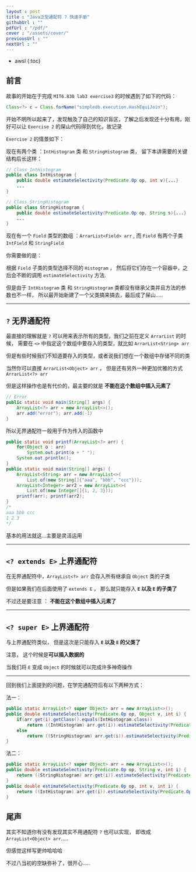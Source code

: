 ```yaml
---
layout : post
title : "Java泛型通配符 ? 快速手册"
githubUrl : ""
pdfUrl : "/pdf/"
cover : "/assets/cover/"
previousUrl : ""
nextUrl : ""
---
```

* awsl
{:toc}

## 前言

故事的开始在于完成 `MIT6.830 lab3 exercise3` 的时候遇到了如下的代码：

```java
Class<?> c = Class.forName("simpledb.execution.HashEquiJoin");
```

开始不明所以起来了，发现触及了自己的知识盲区，了解之后发现还十分有用，刚好可以让 `Exercise 2` 的屎山代码得到优化，故记录

`Exercise 2` 的情景如下：

现在有两个类 ：`IntHistogram` 类 和 `StringHistogram` 类， 留下本讲需要的关键结构后长这样：

```java
// Class IntHistogram
public class IntHistogram {
    public double estimateSelectivity(Predicate.Op op, int v){...}
    ...
}
```

```java
// Class StringHistogram
public class StringHistogram {
    public double estimateSelectivity(Predicate.Op op, String s){...}
    ...
}
```

现在有一个 `Field` 类型的数组 ：`ArrarList<Field> arr` , 而 `Field` 有两个子类 `IntField` 和 `StringField`

你需要做的是：

根据 `Field` 子类的类型选择不同的 `Histogram` ， 然后将它们存在一个容器中，之后会不断的调用 `estimateSelectivity`  方法.

但是由于 `IntHistogram` 类 和 `StringHistogram` 类都没有继承父类并且方法的参数也不一样， 所以最开始新建了一个父类搞来搞去，最后成了屎山.....

---



## `?` 无界通配符

最直接的理解就是 `?` 可以用来表示所有的类型，我们之前在定义 `ArrarList` 的时候， 需要在 `<>` 中指定这个数组中要存入的类型，就比如 `ArrarList<String> arr`

但是有些时候我们不知道要存入的类型，或者说我们想在一个数组中存储不同的类

当然你可以直接 `ArrarList<Object> arr` ， 但是还有另外一种更加优雅的方式 `ArrarList<?> arr`

但是这样操作也是有代价的，最主要的就是 **不能在这个数组中插入元素了**

```java
// Error
public static void main(String[] args) {
    ArrayList<?> arr = new ArrayList<>();
    arr.add("error"); arr.add(-1)
}
```

所以无界通配符一般用于作为传入的函数中

```java
public static void printf(ArrayList<?> arr) {
    for(Object o : arr)
        System.out.print(o + " ");
    System.out.println();
}
public static void main(String[] args) {
    ArrayList<String> arr = new ArrayList<>(
        List.of(new String[]{"aaa", "bbb", "ccc"}));
    ArrayList<Integer> arr2 = new ArrayList<>(
        List.of(new Integer[]{1, 2, 3}));
    printf(arr); printf(arr2);
}
/*
aaa bbb ccc 
1 2 3 
*/
```

基本的用法就这...主要是灵活运用

---



## `<? extends E>`  上界通配符

在无界通配符中，`ArrayList<?> arr` 会存入所有继承自 `Object` 类的子类

但是如果我们在后面使用了 `extends E` ， 那么就只能存入 **`E` 以及 `E` 的子类了**

不过还是要注意 ： **不能在这个数组中插入元素了**

----



## `<? super E>`  上界通配符

与上界通配符类似， 但是这次是只能存入 **`E` 以及 `E` 的父类了**

注意， 这个时候是**可以插入数据的**

当我们将 `E` 变成 `Object` 的时候就可以完成许多神奇操作

----



回到我们上面提到的问题，在学完通配符后有以下两种方式：

法一：

```java
public static ArrayList<? super Object> arr = new ArrayList<>();
public double estimateSelectivity(Predicate.Op op, Object v, int i) {
    if(arr.get(i).getClass().equals(IntHistogram.class))
        return ((IntHistogram) arr.get(i)).estimateSelectivity(Predicate.Op op, (int) v);
    else
        return ((StringHistogram) arr.get(i)).estimateSelectivity(Predicate.Op op, (String) v); 
}
```

法二：

```java
public static ArrayList<? super Object> arr = new ArrayList<>();
public double estimateSelectivity(Predicate.Op op, String v, int i) {
    return ((StringHistogram) arr.get(i)).estimateSelectivity(Predicate.Op op, v); 
}
public double estimateSelectivity(Predicate.Op op, int v, int i) {
    return ((IntHistogram) arr.get(i)).estimateSelectivity(Predicate.Op op, v); 
}
```



## 尾声

其实不知道你有没有发现其实不用通配符 `?` 也可以实现， 即改成 `ArrayList<Object> arr`.....

但感觉这样写更帅哈哈哈

不过八当初的空缺弥补了，很开心.....
